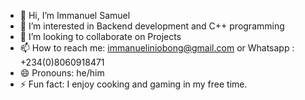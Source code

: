 - 👋 Hi, I’m Immanuel Samuel
- 👀 I’m interested in Backend development and C++ programming 
- 💞️ I’m looking to collaborate on Projects
- 📫 How to reach me: immanueliniobong@gmail.com or Whatsapp : +234(0)8060918471
- 😄 Pronouns: he/him
- ⚡ Fun fact:  I enjoy cooking and gaming in my free time.


